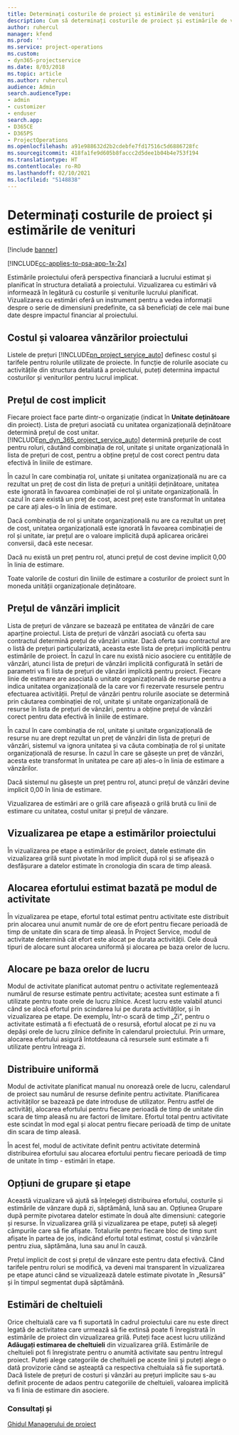 ```yaml
---
title: Determinați costurile de proiect și estimările de venituri
description: Cum să determinați costurile de proiect și estimările de venituri în Project Service
author: ruhercul
manager: kfend
ms.prod: ''
ms.service: project-operations
ms.custom:
- dyn365-projectservice
ms.date: 8/03/2018
ms.topic: article
ms.author: ruhercul
audience: Admin
search.audienceType:
- admin
- customizer
- enduser
search.app:
- D365CE
- D365PS
- ProjectOperations
ms.openlocfilehash: a91e988632d2b2cdebfe7fd17516c5d6886728fc
ms.sourcegitcommit: 418fa1fe9d605b8faccc2d5dee1b04b4e753f194
ms.translationtype: HT
ms.contentlocale: ro-RO
ms.lasthandoff: 02/10/2021
ms.locfileid: "5148838"
---
```

# <a name="determine-project-cost-and-revenue-estimates"></a>Determinați costurile de proiect și estimările de venituri 

[!include [banner](../includes/psa-now-project-operations.md)]

[!INCLUDE[cc-applies-to-psa-app-1x-2x](../includes/cc-applies-to-psa-app-1x-2x.md)]

Estimările proiectului oferă perspectiva financiară a lucrului estimat și planificat în structura detaliată a proiectului. Vizualizarea cu estimări vă informează în legătură cu costurile și veniturile lucrului planificat. Vizualizarea cu estimări oferă un instrument pentru a vedea informații despre o serie de dimensiuni predefinite, ca să beneficiați de cele mai bune date despre impactul financiar al proiectului.  
  
## <a name="cost-and-sales-value-of-the-project"></a>Costul și valoarea vânzărilor proiectului  
Listele de prețuri [!INCLUDE[pn_project_service_auto](../includes/pn-project-service-auto.md)] definesc costul și tarifele pentru rolurile utilizate de proiecte. În funcție de rolurile asociate cu activitățile din structura detaliată a proiectului, puteți determina impactul costurilor și veniturilor pentru lucrul implicat.  
  
## <a name="cost-price-defaulting"></a>Prețul de cost implicit  
Fiecare proiect face parte dintr-o organizație (indicat în **Unitate deținătoare** din proiect). Lista de prețuri asociată cu unitatea organizațională deținătoare determină prețul de cost unitar. [!INCLUDE[pn_dyn_365_project_service_auto](../includes/pn-dyn-365-project-service-auto.md)] determină prețurile de cost pentru roluri, căutând combinația de rol, unitate și unitate organizațională în lista de prețuri de cost, pentru a obține prețul de cost corect pentru data efectivă în liniile de estimare.  
  
În cazul în care combinația rol, unitate și unitatea organizațională nu are ca rezultat un preț de cost din lista de prețuri a unității deținătoare, unitatea este ignorată în favoarea combinației de rol și unitate organizațională. În cazul în care există un preț de cost, acest preț este transformat în unitatea pe care ați ales-o în linia de estimare.  
  
Dacă combinația de rol și unitate organizațională nu are ca rezultat un preț de cost, unitatea organizațională este ignorată în favoarea combinației de rol și unitate, iar prețul are o valoare implicită după aplicarea oricărei conversii, dacă este necesar.  
  
 Dacă nu există un preț pentru rol, atunci prețul de cost devine implicit 0,00 în linia de estimare.  
  
 Toate valorile de costuri din liniile de estimare a costurilor de proiect sunt în moneda unității organizaționale deținătoare.  
  
## <a name="sales-price-defaulting"></a>Prețul de vânzări implicit  
Lista de prețuri de vânzare se bazează pe entitatea de vânzări de care aparține proiectul. Lista de prețuri de vânzări asociată cu oferta sau contractul determină prețul de vânzări unitar. Dacă oferta sau contractul are o listă de prețuri particularizată, aceasta este lista de prețuri implicitã pentru estimările de proiect. În cazul în care nu există nicio asociere cu entitățile de vânzări, atunci lista de prețuri de vânzări implicită configurată în setări de parametri va fi lista de prețuri de vânzări implicită pentru proiect. Fiecare linie de estimare are asociată o unitate organizațională de resurse pentru a indica unitatea organizațională de la care vor fi rezervate resursele pentru efectuarea activității. Prețul de vânzări pentru rolurile asociate se determină prin căutarea combinației de rol, unitate și unitate organizațională de resurse în lista de prețuri de vânzări, pentru a obține prețul de vânzări corect pentru data efectivă în liniile de estimare.  
  
În cazul în care combinația de rol, unitate și unitate organizațională de resurse nu are drept rezultat un preț de vânzări din lista de prețuri de vânzări, sistemul va ignora unitatea și va căuta combinația de rol și unitate organizațională de resurse. În cazul în care se găsește un preț de vânzări, acesta este transformat în unitatea pe care ați ales-o în linia de estimare a vânzărilor.  
  
Dacă sistemul nu găsește un preț pentru rol, atunci prețul de vânzări devine implicit 0,00 în linia de estimare.  
  
Vizualizarea de estimări are o grilă care afișează o grilă brută cu linii de estimare cu unitatea, costul unitar și prețul de vânzare.  
  
## <a name="time-phased-view-of-project-estimates"></a>Vizualizarea pe etape a estimărilor proiectului  
În vizualizarea pe etape a estimărilor de proiect, datele estimate din vizualizarea grilă sunt pivotate în mod implicit după rol și se afișează o desfășurare a datelor estimate în cronologia din scara de timp aleasă.  
  
## <a name="effort-estimate-allocation-based-on-task-mode"></a>Alocarea efortului estimat bazată pe modul de activitate  
În vizualizarea pe etape, efortul total estimat pentru activitate este distribuit prin alocarea unui anumit număr de ore de efort pentru fiecare perioadă de timp de unitate din scara de timp aleasă. În Project Service, modul de activitate determină cât efort este alocat pe durata activității. Cele două tipuri de alocare sunt alocarea uniformă și alocarea pe baza orelor de lucru. 
  
## <a name="work-hours-based-allocation"></a>Alocare pe baza orelor de lucru  
Modul de activitate planificat automat pentru o activitate reglementează numărul de resurse estimate pentru activitate; acestea sunt estimate a fi utilizate pentru toate orele de lucru zilnice. Acest lucru este valabil atunci când se alocă efortul prin scindarea lui pe durata activităților, și în vizualizarea pe etape. De exemplu, într-o scară de timp „Zi”, pentru o activitate estimată a fi efectuată de o resursă, efortul alocat pe zi nu va depăși orele de lucru zilnice definite în calendarul proiectului. Prin urmare, alocarea efortului asigură întotdeauna că resursele sunt estimate a fi utilizate pentru întreaga zi.  
  
## <a name="even-distribution"></a>Distribuire uniformă  
Modul de activitate planificat manual nu onorează orele de lucru, calendarul de proiect sau numărul de resurse definite pentru activitate. Planificarea activităților se bazează pe date introduse de utilizator. Pentru astfel de activități, alocarea efortului pentru fiecare perioadă de timp de unitate din scara de timp aleasă nu are factori de limitare. Efortul total pentru activitate este scindat în mod egal și alocat pentru fiecare perioadă de timp de unitate din scara de timp aleasă.  
  
În acest fel, modul de activitate definit pentru activitate determină distribuirea efortului sau alocarea efortului pentru fiecare perioadă de timp de unitate în timp - estimări în etape.  
  
## <a name="grouping-and-time-phasing-options"></a>Opțiuni de grupare și etape  
Această vizualizare vă ajută să înțelegeți distribuirea efortului, costurile și estimările de vânzare după zi, săptămână, lună sau an. Opțiunea Grupare după permite pivotarea datelor estimate în două alte dimensiuni: categorie și resurse. În vizualizarea grilă și vizualizarea pe etape, puteți să alegeți câmpurile care să fie afișate. Totalurile pentru fiecare bloc de timp sunt afișate în partea de jos, indicând efortul total estimat, costul și vânzările pentru ziua, săptămâna, luna sau anul în cauză.  
  
Prețul implicit de cost și prețul de vânzare este pentru data efectivă. Când tarifele pentru roluri se modifică, va deveni mai transparent în vizualizarea pe etape atunci când se vizualizează datele estimate pivotate în „Resursă” și în timpul segmentat după săptămână.  
  
## <a name="expense-estimates"></a>Estimări de cheltuieli  
Orice cheltuială care va fi suportată în cadrul proiectului care nu este direct legată de activitatea care urmează să fie extinsă poate fi înregistrată în estimările de proiect din vizualizarea grilă. Puteți face acest lucru utilizând **Adăugați estimarea de cheltuieli** din vizualizarea grilă. Estimările de cheltuieli pot fi înregistrate pentru o anumită activitate sau pentru întregul proiect. Puteți alege categoriile de cheltuieli pe aceste linii și puteți alege o dată provizorie când se așteaptă ca respectiva cheltuiala să fie suportată. Dacă listele de prețuri de costuri și vânzări au prețuri implicite sau s-au definit procente de adaos pentru categoriile de cheltuieli, valoarea implicită va fi linia de estimare din asociere.  
  
### <a name="see-also"></a>Consultați și  
 [Ghidul Managerului de proiect](../psa/project-manager-guide.md)

